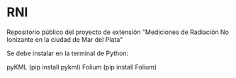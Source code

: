 # RNI
Repositorio público del proyecto de extensión "Mediciones de Radiación No Ionizante en la ciudad de Mar del Plata"

Se debe instalar en la terminal de Python:

pyKML (pip install pykml)
Folium (pip install Folium)
